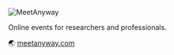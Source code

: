 ![MeetAnyway](https://user-images.githubusercontent.com/37977643/139250256-4f73776b-f198-4880-beb5-476f66e39065.png)

Online events for researchers and professionals.

🌏 [meetanyway.com](https://meetanyway.com/)
